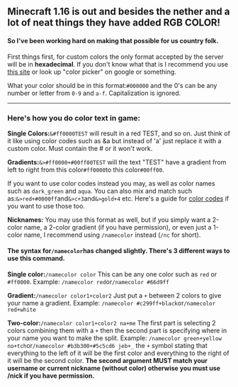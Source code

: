 ## Minecraft 1.16 is out and besides the nether and a lot of neat things they have added RGB COLOR!
#### So I've been working hard on making that possible for us country folk.

First things first, for custom colors the only format accepted by the server will be in **hexadecimal**. If you don't know what that is I recommend you use [this site](https://www.w3schools.com/colors/colors_picker.asp "this site") or look up "color picker" on google or something.

What your color should be in this format:`#000000` and the 0's can be any number or letter from `0-9` and `a-f`. Capitalization is ignored.

------------


### Here's how you do color text in game:
**Single Colors:**`&#ff0000TEST` will result in a red TEST, and so on. Just think of it like using color codes such as &a but instead of 'a' just replace it with a custom color. Must contain the # or it won't work.

**Gradients:**`&>#ff0000+#00ff00TEST` will the text "TEST" have a gradient from left to right from this color`#ff0000`to this color`#00ff00`.

If you want to use color codes instead you may, as well as color names such as `dark_green` and `aqua`. You can also mix and match such as:`&>red+#0000ff`and`&>c+3`and`&>gold+4` etc. Here's a guide for [color codes](https://www.digminecraft.com/lists/color_list_pc.php "color codes") if you want to use those too.

**Nicknames:** You may use this format as well, but if you simply want a 2-color name, a 2-color gradient (if you have permission), or even just a 1-color name, I recommend using `/namecolor` instead (`/nc` for short).

#### The syntax for`/namecolor`has changed slightly. There's 3 different ways to use this command.

**Single color:**`/namecolor color` This can be any one color such as `red` or `#ff0000`. 
Example: `/namecolor red`or`/namecolor #66d9ff `

**Gradient:**`/namecolor color1+color2` Just put a `+` between 2 colors to give your name a gradient.
Example: `/namecolor #c299ff+black`or`/namecolor red+white`

**Two-color:**`/namecolor color1+color2 na+me` The first part is selecting 2 colors combining them with a `+` then the second part is specifying where in your name you want to make the split.
Example: `/namecolor green+yellow no+tch`or`/namecolor #b3b300+#5c5cd6 jeb+_` the `+` symbol stating that everything to the left of it will be the first color and everything to the right of it will be the second color. **The second argument MUST match your username or current nickname (without color) otherwise you must use /nick if you have permission.**

